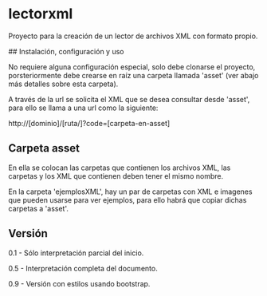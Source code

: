 # lectorxml

Proyecto para la creación de un lector de archivos XML con formato propio.

## Instalación, configuración y uso

No requiere alguna configuración especial, solo debe clonarse el proyecto, porsteriormente debe crearse en raíz una carpeta llamada 'asset' (ver abajo más detalles sobre esta carpeta).

A través de la url se solicita el XML que se desea consultar desde 'asset', para ello se llama a una url como la siguiente:  

http://[dominio]/[ruta/]?code=[carpeta-en-asset]

## Carpeta asset

En ella se colocan las carpetas que contienen los archivos XML, las carpetas y los XML que contienen deben tener el mismo nombre.  

En la carpeta 'ejemplosXML', hay un par de carpetas con XML e imagenes que pueden usarse para ver ejemplos, para ello habrá que copiar dichas carpetas a 'asset'.

## Versión
0.1 - Sólo interpretación parcial del inicio.

0.5 - Interpretación completa del documento.

0.9 - Versión con estilos usando bootstrap.
